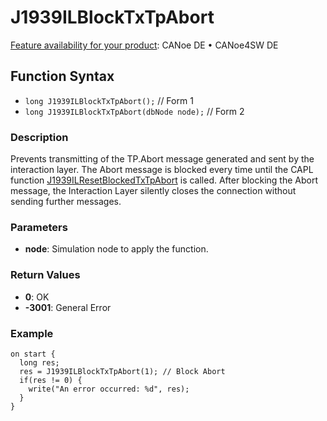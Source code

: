 # J1939ILBlockTxTpAbort

[Feature availability for your product](../../../../Shared/FeatureAvailability.md):  CANoe DE • CANoe4SW DE

## Function Syntax

- `long J1939ILBlockTxTpAbort();` // Form 1
- `long J1939ILBlockTxTpAbort(dbNode node);` // Form 2

### Description

Prevents transmitting of the TP.Abort message generated and sent by the interaction layer. The Abort message is blocked every time until the CAPL function [J1939ILResetBlockedTxTpAbort](CAPLfunctionJ1939ILResetBlockedTxTpAbort.md) is called. After blocking the Abort message, the Interaction Layer silently closes the connection without sending further messages.

### Parameters

- **node**: Simulation node to apply the function.

### Return Values

- **0**: OK
- **-3001**: General Error

### Example

```plaintext
on start {
  long res;
  res = J1939ILBlockTxTpAbort(1); // Block Abort
  if(res != 0) {
    write("An error occurred: %d", res);
  }
}
```
